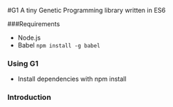 #G1
A tiny Genetic Programming library written in ES6



###Requirements
- Node.js
- Babel `npm install -g babel`

### Using G1

- Install dependencies with npm install 

### Introduction

